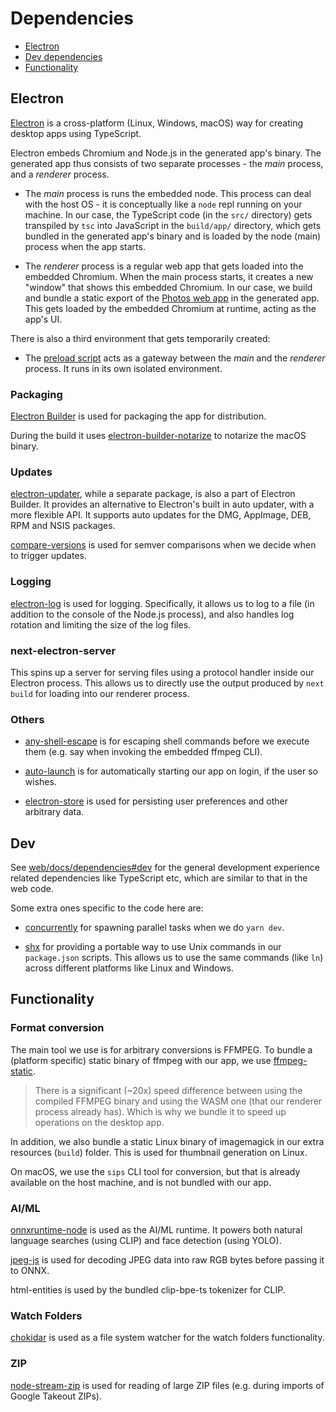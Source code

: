# Dependencies

* [Electron](#electron)
* [Dev dependencies](#dev)
* [Functionality](#functionality)

## Electron

[Electron](https://www.electronjs.org) is a cross-platform (Linux, Windows,
macOS) way for creating desktop apps using TypeScript.

Electron embeds Chromium and Node.js in the generated app's binary. The
generated app thus consists of two separate processes - the _main_ process, and
a _renderer_ process.

-   The _main_ process is runs the embedded node. This process can deal with the
    host OS - it is conceptually like a `node` repl running on your machine. In
    our case, the TypeScript code (in the `src/` directory) gets transpiled by
    `tsc` into JavaScript in the `build/app/` directory, which gets bundled in
    the generated app's binary and is loaded by the node (main) process when the
    app starts.

-   The _renderer_ process is a regular web app that gets loaded into the
    embedded Chromium. When the main process starts, it creates a new "window"
    that shows this embedded Chromium. In our case, we build and bundle a static
    export of the [Photos web app](../web/README.md) in the generated app. This
    gets loaded by the embedded Chromium at runtime, acting as the app's UI.

There is also a third environment that gets temporarily created:

-   The [preload script](../src/preload.ts) acts as a gateway between the _main_
    and the _renderer_ process. It runs in its own isolated environment.

### Packaging

[Electron Builder](https://www.electron.build) is used for packaging the app for
distribution.

During the build it uses
[electron-builder-notarize](https://github.com/karaggeorge/electron-builder-notarize)
to notarize the macOS binary.

### Updates

[electron-updater](https://www.electron.build/auto-update#debugging), while a
separate package, is also a part of Electron Builder. It provides an alternative
to Electron's built in auto updater, with a more flexible API. It supports auto
updates for the DMG, AppImage, DEB, RPM and NSIS packages.

[compare-versions](https://github.com/omichelsen/compare-versions) is used for
semver comparisons when we decide when to trigger updates.

### Logging

[electron-log](https://github.com/megahertz/electron-log) is used for logging.
Specifically, it allows us to log to a file (in addition to the console of the
Node.js process), and also handles log rotation and limiting the size of the log
files.

### next-electron-server

This spins up a server for serving files using a protocol handler inside our
Electron process. This allows us to directly use the output produced by
`next build` for loading into our renderer process.

### Others

-   [any-shell-escape](https://github.com/boazy/any-shell-escape) is for
    escaping shell commands before we execute them (e.g. say when invoking the
    embedded ffmpeg CLI).

-   [auto-launch](https://github.com/Teamwork/node-auto-launch) is for
    automatically starting our app on login, if the user so wishes.

-   [electron-store](https://github.com/sindresorhus/electron-store) is used for
    persisting user preferences and other arbitrary data.

## Dev

See [web/docs/dependencies#dev](../../web/docs/dependencies.md#dev) for the
general development experience related dependencies like TypeScript etc, which
are similar to that in the web code.

Some extra ones specific to the code here are:

-   [concurrently](https://github.com/open-cli-tools/concurrently) for spawning
    parallel tasks when we do `yarn dev`.

-   [shx](https://github.com/shelljs/shx) for providing a portable way to use
    Unix commands in our `package.json` scripts. This allows us to use the same
    commands (like `ln`) across different platforms like Linux and Windows.

## Functionality

### Format conversion

The main tool we use is for arbitrary conversions is FFMPEG. To bundle a
(platform specific) static binary of ffmpeg with our app, we use
[ffmpeg-static](https://github.com/eugeneware/ffmpeg-static).

> There is a significant (~20x) speed difference between using the compiled
> FFMPEG binary and using the WASM one (that our renderer process already has).
> Which is why we bundle it to speed up operations on the desktop app.

In addition, we also bundle a static Linux binary of imagemagick in our extra
resources (`build`) folder. This is used for thumbnail generation on Linux.

On macOS, we use the `sips` CLI tool for conversion, but that is already
available on the host machine, and is not bundled with our app.

### AI/ML

[onnxruntime-node](https://github.com/Microsoft/onnxruntime) is used as the
AI/ML runtime. It powers both natural language searches (using CLIP) and face
detection (using YOLO).

[jpeg-js](https://github.com/jpeg-js/jpeg-js#readme) is used for decoding
JPEG data into raw RGB bytes before passing it to ONNX.

html-entities is used by the bundled clip-bpe-ts tokenizer for CLIP.

### Watch Folders

[chokidar](https://github.com/paulmillr/chokidar) is used as a file system
watcher for the watch folders functionality.

### ZIP

[node-stream-zip](https://github.com/antelle/node-stream-zip) is used for
reading of large ZIP files (e.g. during imports of Google Takeout ZIPs).
